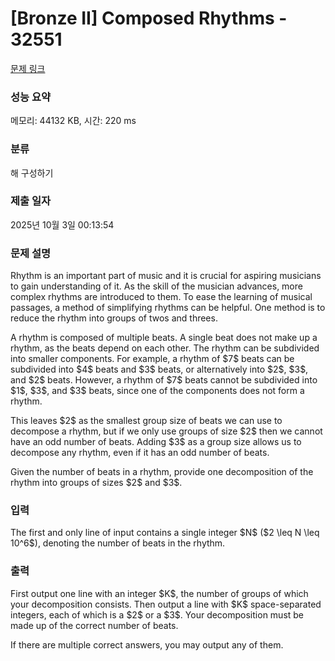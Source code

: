 # [Bronze II] Composed Rhythms - 32551 

[문제 링크](https://www.acmicpc.net/problem/32551) 

### 성능 요약

메모리: 44132 KB, 시간: 220 ms

### 분류

해 구성하기

### 제출 일자

2025년 10월 3일 00:13:54

### 문제 설명

<p>Rhythm is an important part of music and it is crucial for aspiring musicians to gain understanding of it. As the skill of the musician advances, more complex rhythms are introduced to them. To ease the learning of musical passages, a method of simplifying rhythms can be helpful. One method is to reduce the rhythm into groups of twos and threes.</p>

<p>A rhythm is composed of multiple beats. A single beat does not make up a rhythm, as the beats depend on each other. The rhythm can be subdivided into smaller components. For example, a rhythm of $7$ beats can be subdivided into $4$ beats and $3$ beats, or alternatively into $2$, $3$, and $2$ beats. However, a rhythm of $7$ beats cannot be subdivided into $1$, $3$, and  $3$ beats, since one of the components does not form a rhythm.</p>

<p>This leaves $2$ as the smallest group size of beats we can use to decompose a rhythm, but if we only use groups of size $2$ then we cannot have an odd number of beats. Adding $3$ as a group size allows us to decompose any rhythm, even if it has an odd number of beats.</p>

<p>Given the number of beats in a rhythm, provide one decomposition of the rhythm into groups of sizes $2$ and $3$.</p>

### 입력 

 <p>The first and only line of input contains a single integer $N$ ($2 \leq N \leq 10^6$), denoting the number of beats in the rhythm.</p>

### 출력 

 <p>First output one line with an integer $K$, the number of groups of which your decomposition consists. Then output a line with $K$ space-separated integers, each of which is a $2$ or a $3$. Your decomposition must be made up of the correct number of beats.</p>

<p>If there are multiple correct answers, you may output any of them.</p>

